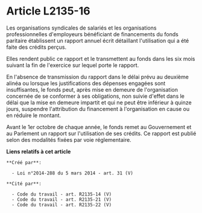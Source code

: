 # Article L2135-16

Les organisations syndicales de salariés et les organisations professionnelles d'employeurs bénéficiant de financements du
fonds paritaire établissent un rapport annuel écrit détaillant l'utilisation qui a été faite des crédits perçus.

Elles rendent public ce rapport et le transmettent au fonds dans les six mois suivant la fin de l'exercice sur lequel porte
le rapport.

En l'absence de transmission du rapport dans le délai prévu au deuxième alinéa ou lorsque les justifications des dépenses
engagées sont insuffisantes, le fonds peut, après mise en demeure de l'organisation concernée de se conformer à ses
obligations, non suivie d'effet dans le délai que la mise en demeure impartit et qui ne peut être inférieur à quinze jours,
suspendre l'attribution du financement à l'organisation en cause ou en réduire le montant.

Avant le 1er octobre de chaque année, le fonds remet au Gouvernement et au Parlement un rapport sur l'utilisation de ses
crédits. Ce rapport est publié selon des modalités fixées par voie réglementaire.

**Liens relatifs à cet article**

	**Créé par**:

	  - Loi n°2014-288 du 5 mars 2014 - art. 31 (V)

	**Cité par**:

	  - Code du travail - art. R2135-14 (V)
	  - Code du travail - art. R2135-21 (V)
	  - Code du travail - art. R2135-22 (V)
